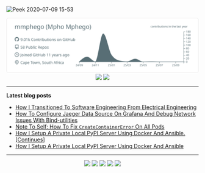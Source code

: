![Peek 2020-07-09 15-53](https://user-images.githubusercontent.com/7910856/87048834-84abea80-c1fc-11ea-9342-27b96a046ba4.gif)

<p  align="center">
  <img src="https://raw.githubusercontent.com/mmphego/mmphego/master/profile-summary-card-output/default/0-profile-details.svg" alt="github stats"></br>
  <img src="https://raw.githubusercontent.com/mmphego/mmphego/master/profile-summary-card-output/default/1-repos-per-language.svg">
  <img src="https://raw.githubusercontent.com/mmphego/mmphego/master/profile-summary-card-output/default/2-most-commit-language.svg"></br></p>

---

**Latest blog posts**
<!-- BLOG-POST-LIST:START -->
- [How I Transitioned To Software Engineering From Electrical Engineering](https://blog.mphomphego.co.za/blog/2021/09/03/How-I-transitioned-to-Software-Engineering-from-Electrical-Engineering.html)
- [How To Configure Jaeger Data Source On Grafana And Debug Network Issues With Bind-utilities](https://blog.mphomphego.co.za/blog/2021/07/25/How-to-configure-Jaeger-Data-source-on-Grafana-and-debug-network-issues-with-Bind-utilities.html)
- [Note To Self: How To Fix `CreateContainerError` On All Pods](https://blog.mphomphego.co.za/blog/2021/07/12/Note-To-Self-How-to-fix-CreateContainerError-on-all-pods.html)
- [How I Setup A Private Local PyPI Server Using Docker And Ansible. [Continues]](https://blog.mphomphego.co.za/blog/2021/06/16/How-I-setup-a-private-PyPI-server-using-Docker-and-Ansible-Continues.html)
- [How I Setup A Private Local PyPI Server Using Docker And Ansible](https://blog.mphomphego.co.za/blog/2021/06/15/How-I-setup-a-private-PyPI-server-using-Docker-and-Ansible.html)
<!-- BLOG-POST-LIST:END -->

---

<p  align="center">
<a href= "https://blog.mphomphego.co.za/"><img src="https://img.icons8.com/material-outlined/26/000000/ball-point-pen.png"/></a>
<a href= "https://www.linkedin.com/in/mphomphego/"><img src="https://img.icons8.com/material-outlined/30/000000/linkedin.png"/></a>
<a href= "https://www.youtube.com/c/MphoMphego1"><img src="https://img.icons8.com/material-outlined/30/000000/youtube.png"/></a>
<a href= "https://dev.to/mmphego"><img src="https://img.icons8.com/windows/32/000000/dev.png"/></a>
<a href= "https://twitter.com/mphomphego"><img src="https://img.icons8.com/material-outlined/30/000000/twitter.png"/></a>
</p>
